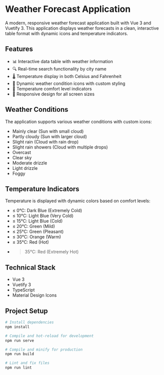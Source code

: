 # Weather Forecast Application

A modern, responsive weather forecast application built with Vue 3 and Vuetify 3. This application displays weather forecasts in a clean, interactive table format with dynamic icons and temperature indicators.

## Features

- 📊 Interactive data table with weather information
- 🔍 Real-time search functionality by city name
- 🌡️ Temperature display in both Celsius and Fahrenheit
- 🎨 Dynamic weather condition icons with custom styling
- 🎯 Temperature comfort level indicators
- 📱 Responsive design for all screen sizes

## Weather Conditions

The application supports various weather conditions with custom icons:
- Mainly clear (Sun with small cloud)
- Partly cloudy (Sun with larger cloud)
- Slight rain (Cloud with rain drop)
- Slight rain showers (Cloud with multiple drops)
- Overcast
- Clear sky
- Moderate drizzle
- Light drizzle
- Foggy

## Temperature Indicators

Temperature is displayed with dynamic colors based on comfort levels:
- ≤ 0°C: Dark Blue (Extremely Cold)
- ≤ 10°C: Light Blue (Very Cold)
- ≤ 15°C: Light Blue (Cold)
- ≤ 20°C: Green (Mild)
- ≤ 25°C: Green (Pleasant)
- ≤ 30°C: Orange (Warm)
- ≤ 35°C: Red (Hot)
- > 35°C: Red (Extremely Hot)

## Technical Stack

- Vue 3
- Vuetify 3
- TypeScript
- Material Design Icons

## Project Setup

```bash
# Install dependencies
npm install

# Compile and hot-reload for development
npm run serve

# Compile and minify for production
npm run build

# Lint and fix files
npm run lint
```